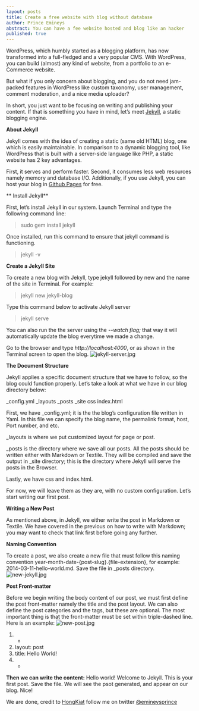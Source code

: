 ```yaml
---
layout: posts
title: Create a free website with blog without database
author: Prince Emineys
abstract: You can have a fee website hosted and blog like an hacker
published: true
---
```

WordPress, which humbly started as a blogging platform, has now transformed into a full-fledged and a very popular CMS. With WordPress, you can build (almost) any kind of website, from a portfolio to an e-Commerce website.

But what if you only concern about blogging, and you do not need jam-packed features in WordPress like custom taxonomy, user management, comment moderation, and a nice media uploader?

In short, you just want to be focusing on writing and publishing your content. If that is something you have in mind, let’s meet [Jekyll](http://jekyllrb.com/), a static blogging engine.

**About Jekyll**

Jekyll comes with the idea of creating a static (same old HTML) blog, one which is easily maintainable. In comparison to a dynamic blogging tool, like WordPress that is built with a server-side language like PHP, a static website has 2 key advantages.

First, it serves and perform faster. Second, it consumes less web resources namely memory and database I/O. Additionally, if you use Jekyll, you can host your blog in [Github Pages](http://pages.github.com/) for free.

** Install Jekyll**

First, let’s install Jekyll in our system. Launch Terminal and type the following command line:
> sudo gem install jekyll

Once installed, run this command to ensure that jekyll command is functioning.
> jekyll -v

**Create a Jekyll Site**

To create a new blog with Jekyll, type jekyll followed by new and the name of the site in Terminal. For example:
> jekyll new jekyll-blog

Type this command below to activate Jekyll server
> jekyll serve

You can also run the the server using the _--watch flag;_ that way it will automatically update the blog everytime we made a change.

Go to the browser and type _http://localhost:4000_, or as shown in the Terminal screen to open the blog.
![jekyll-server.jpg]({{site.baseurl}}/_posts/jekyll-server.jpg)

**The Document Structure**

Jekyll applies a specific document structure that we have to follow, so the blog could function properly. Let’s take a look at what we have in our blog directory below:

 _config.yml
 _layouts
 _posts
 _site
  css
  index.html

First, we have _config.yml; it is the the blog’s configuration file written in Yaml. In this file we can specify the blog name, the permalink format, host, Port number, and etc.

_layouts is where we put customized layout for page or post.

_posts is the directory where we save all our posts. All the posts should be written either with Markdown or Textile. They will be compiled and save the output in _site directory; this is the directory where Jekyll will serve the posts in the Browser.

Lastly, we have css and index.html.

For now, we will leave them as they are, with no custom configuration. Let’s start writing our first post.

**Writing a New Post**

As mentioned above, in Jekyll, we either write the post in Markdown or Textile. We have covered in the previous on how to write with Markdown; you may want to check that link first before going any further.

**Naming Convention**

To create a post, we also create a new file that must follow this naming convention year-month-date-{post-slug}.{file-extension}, for example: 2014-03-11-hello-world.md. Save the file in _posts directory.
![new-jekyll.jpg]({{site.baseurl}}/_posts/new-jekyll.jpg)

**Post Front-matter**

Before we begin writing the body content of our post, we must first define the post front-matter namely the title and the post layout. We can also define the post categories and the tags, but these are optional. The most important thing is that the front-matter must be set within triple-dashed line. Here is an example:
![new-post.jpg]({{site.baseurl}}/_posts/new-post.jpg)

1. -
2. layout: post
3. title: Hello World!
4. -

**Then we can write the content:**
Hello world! Welcome to Jekyll. This is your first post.
Save the file. We will see the psot generated, and appear on our blog. Nice!

We are done, credit to [HongKiat](http://www.hongkiat.com/) follow me on twitter [@emineysprince](http://www.twitter.com/emineysprince)
